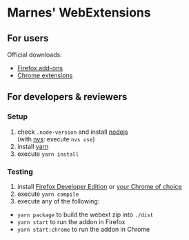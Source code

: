 # Marnes' WebExtensions

## For users

Official downloads:

- [Firefox add-ons](https://addons.mozilla.org/en-US/firefox/user/4545060/)
- [Chrome extensions](https://chrome.google.com/webstore/search/Marnes?_category=extensions)

## For developers & reviewers

### Setup

1. check `.node-version` and install [nodejs](https://nodejs.org/)  
   (with [nvs](https://github.com/jasongin/nvs): execute `nvs use`)
2. install [yarn](https://yarnpkg.com/)
3. execute `yarn install`

### Testing

1. install [Firefox Developer Edition](https://www.mozilla.org/firefox/developer/) or [your Chrome of choice](https://dev.chromium.org/getting-involved/dev-channel)
2. execute `yarn compile`
3. execute any of the following:

- `yarn package` to build the webext zip into `./dist`
- `yarn start` to run the addon in Firefox
- `yarn start:chrome` to run the addon in Chrome
